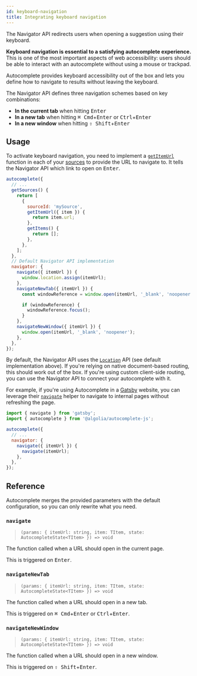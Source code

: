 ```yaml
---
id: keyboard-navigation
title: Integrating keyboard navigation
---
```


The Navigator API redirects users when opening a suggestion using their keyboard.

**Keyboard navigation is essential to a satisfying autocomplete experience.** This is one of the most important aspects of web accessibility: users should be able to interact with an autocomplete without using a mouse or trackpad.

Autocomplete provides keyboard accessibility out of the box and lets you define how to navigate to results without leaving the keyboard.

The Navigator API defines three navigation schemes based on key combinations:

- **In the current tab** when hitting <kbd>Enter</kbd>
- **In a new tab** when hitting <kbd>⌘ Cmd</kbd>+<kbd>Enter</kbd> or <kbd>Ctrl</kbd>+<kbd>Enter</kbd>
- **In a new window** when hitting <kbd>⇧ Shift</kbd>+<kbd>Enter</kbd>

## Usage

To activate keyboard navigation, you need to implement a [`getItemUrl`](createAutocomplete#getitemurl) function in each of your [sources](/docs/sources) to provide the URL to navigate to. It tells the Navigator API which link to open on <kbd>Enter</kbd>.

```js {6-8}
autocomplete({
  // ...
  getSources() {
    return [
      {
        sourceId: 'mySource',
        getItemUrl({ item }) {
          return item.url;
        },
        getItems() {
          return [];
        },
      },
    ];
  },
  // Default Navigator API implementation
  navigator: {
    navigate({ itemUrl }) {
      window.location.assign(itemUrl);
    },
    navigateNewTab({ itemUrl }) {
      const windowReference = window.open(itemUrl, '_blank', 'noopener');

      if (windowReference) {
        windowReference.focus();
      }
    },
    navigateNewWindow({ itemUrl }) {
      window.open(itemUrl, '_blank', 'noopener');
    },
  },
});
```

By default, the Navigator API uses the [`Location`](https://developer.mozilla.org/en-US/docs/Web/API/Location) API (see default implementation above). If you're relying on native document-based routing, this should work out of the box. If you're using custom client-side routing, you can use the Navigator API to connect your autocomplete with it.

For example, if you're using Autocomplete in a [Gatsby](https://www.gatsbyjs.org/) website, you can leverage their [`navigate`](https://www.gatsbyjs.org/docs/gatsby-link/) helper to navigate to internal pages without refreshing the page.

```js
import { navigate } from 'gatsby';
import { autocomplete } from '@algolia/autocomplete-js';

autocomplete({
  // ...
  navigator: {
    navigate({ itemUrl }) {
      navigate(itemUrl);
    },
  },
});
```

## Reference

Autocomplete merges the provided parameters with the default configuration, so you can only rewrite what you need.

### `navigate`

> `(params: { itemUrl: string, item: TItem, state: AutocompleteState<TItem> }) => void`

The function called when a URL should open in the current page.

This is triggered on <kbd>Enter</kbd>.

### `navigateNewTab`

> `(params: { itemUrl: string, item: TItem, state: AutocompleteState<TItem> }) => void`

The function called when a URL should open in a new tab.

This is triggered on <kbd>⌘ Cmd</kbd>+<kbd>Enter</kbd> or <kbd>Ctrl</kbd>+<kbd>Enter</kbd>.

### `navigateNewWindow`

> `(params: { itemUrl: string, item: TItem, state: AutocompleteState<TItem> }) => void`

The function called when a URL should open in a new window.

This is triggered on <kbd>⇧ Shift</kbd>+<kbd>Enter</kbd>.
